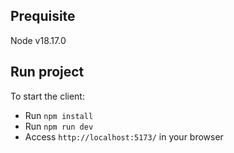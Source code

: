 ## Prequisite
Node v18.17.0

## Run project
To start the client:
- Run `npm install`
- Run `npm run dev`
- Access `http://localhost:5173/` in your browser

